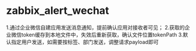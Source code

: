 # zabbix_alert_wechat

1.通过企业微信自建应用发送消息通知，提前确认应用对接收者可见；
2.获取的企业微信token缓存到本地文件中，失效后重新获取，确认文件位置tokenPath
3.默认指定用户发送，如需要按标签、部门发送，调整请求payload即可
